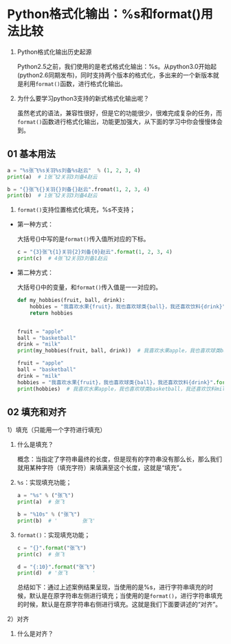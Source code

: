 # Python格式化输出：%s和format()用法比较

1. Python格式化输出历史起源

   Python2.5之前，我们使用的是老式格式化输出：%s。从python3.0开始起(python2.6同期发布)，同时支持两个版本的格式化，多出来的一个新版本就是利用`format()`函数，进行格式化输出。

2. 为什么要学习python3支持的新式格式化输出呢？

   虽然老式的语法，兼容性很好，但是它的功能很少，很难完成复杂的任务，而`format()`函数进行格式化输出，功能更加强大，从下面的学习中你会慢慢体会到。

## 01 基本用法

```python
a = "%s张飞%s关羽%s刘备%s赵云"  % (1, 2, 3, 4)
print(a)  # 1张飞2关羽3刘备4赵云

b = "{}张飞{}关羽{}刘备{}赵云".fromat(1, 2, 3, 4)
print(b)  # 1张飞2关羽3刘备4赵云
```

1) `format()`支持位置格式化填充，%s不支持；

* 第一种方式：

  大括号{}中写的是`format()`传入值所对应的下标。

  ```python
  c = "{3}张飞{1}关羽{2}刘备{0}赵云".format(1, 2, 3, 4)
  print(c)  # 4张飞2关羽3刘备1赵云
  ```

  

* 第二种方式：

  大括号{}中的变量，和`format()`传入值是一一对应的。

  ```python
  def my_hobbies(fruit, ball, drink):
      hobbies = "我喜欢水果{fruit}，我也喜欢球类{ball}，我还喜欢饮料{drink}".format(ball=ball, fruit=fruit, drink=drink)
      return hobbies
  
  
  fruit = "apple"
  ball = "basketball"
  drink = "milk"
  print(my_hobbies(fruit, ball, drink))  # 我喜欢水果apple，我也喜欢球类basketball，我还喜欢饮料milk
  ```

  ```python
  fruit = "apple"
  ball = "basketball"
  drink = "milk"
  hobbies = "我喜欢水果{fruit}，我也喜欢球类{ball}，我还喜欢饮料{drink}".format(ball=ball, fruit=fruit, drink=drink)
  print(hobbies)  # 我喜欢水果apple，我也喜欢球类basketball，我还喜欢饮料milk
  ```

## 02 填充和对齐

1）填充（只能用一个字符进行填充）

1. 什么是填充？

   概念：当指定了字符串最终的长度，但是现有的字符串没有那么长，那么我们就用某种字符（填充字符）来填满至这个长度，这就是“填充”。

2. `%s`：实现填充功能；

   ```python
   a = "%s" % ("张飞")
   print(a)  # 张飞
   
   b = "%10s" % ("张飞")
   print(b)  # '        张飞'
   ```

3. `format()`：实现填充功能；

   ```python
   c = "{}".format("张飞")
   print(c)  # 张飞
   
   d = "{:10}".format("张飞")
   print(d)  # '张飞        ' 
   ```

   总结如下：通过上述案例结果呈现，当使用的是%s，进行字符串填充的时候，默认是在原字符串左侧进行填充；当使用的是`format()`，进行字符串填充的时候，默认是在原字符串右侧进行填充。这就是我们下面要讲述的“对齐”。

2）对齐

1. 什么是对齐？

   